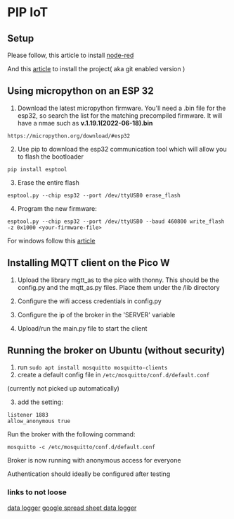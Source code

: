 PIP IoT
====

## Setup 
Please follow, this article to install [node-red](https://nodered.org/docs/getting-started/local)

And this [article](https://nodered.org/docs/user-guide/projects/) to install the project( aka git enabled version )



## Using micropython on an ESP 32

1. Download the latest micropython firmware. You'll need a .bin file for the esp32, so search the list for the matching precompiled firmware. It will have a nmae such as **v.1.19.1(2022-06-18).bin**
```
https://micropython.org/download/#esp32
```

2. Use pip to download the esp32 communication tool which will allow you to flash the bootloader
```
pip install esptool

```

3. Erase the entire flash
```
esptool.py --chip esp32 --port /dev/ttyUSB0 erase_flash
```

4. Program the new firmware:
```
esptool.py --chip esp32 --port /dev/ttyUSB0 --baud 460800 write_flash -z 0x1000 <your-firmware-file>
```
For windows  follow this [article](https://randomnerdtutorials.com/flashing-micropython-firmware-esptool-py-esp32-esp8266/)

## Installing MQTT client on the Pico W
1. Upload the library mgtt_as to the pico with thonny.
This should be the config.py and the mqtt_as.py files. Place them under the /lib directory

2. Configure the wifi access credentials in config.py
3. Configure the ip of the broker in the 'SERVER' variable
4. Upload/run the main.py file to start the client

## Running the broker on Ubuntu (without security)
1. run ```sudo apt install mosquitto mosquitto-clients```
2. create a default config file in 
```/etc/mosquitto/conf.d/default.conf```

(currently not picked up automatically)

3. add the setting: 
```
listener 1883
allow_anonymous true
```
Run the broker with the following command:
```
mosquitto -c /etc/mosquitto/conf.d/default.conf
```

Broker is now running with anonymous access for everyone

Authentication should ideally be configured after testing

### links to not loose
[data logger](https://www.youtube.com/watch?v=E2aBIqssQLM)
[google spread sheet data logger](https://flows.nodered.org/flow/a36ccbcfc43c264cda892383fe034fe3)
